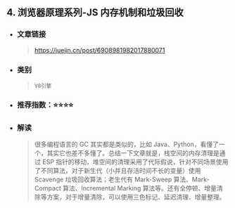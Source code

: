 ## 4. 浏览器原理系列-JS 内存机制和垃圾回收

- ### 文章链接
  > https://juejin.cn/post/6908981982017880071
- ### 类别
  > `V8引擎`
- ### 推荐指数：⭐️⭐️⭐️⭐️
- ### 解读
  > 很多编程语言的 GC 其实都是类似的，比如 Java、Python，看懂了一个，其实它也差不多懂了。总结一下文章就是，栈空间的内存清理是通过 ESP 指针的移动，堆空间的清理采用了代际假说，针对不同场景使用了不同算法，对于新生代（小并且存活时间不长的变量）使用 Scavenge 垃圾回收算法；老生代有 Mark-Sweep 算法、Mark-Compact 算法、Incremental Marking 算法等。还有全停顿、增量清除等方案，对于增量清除，可以使用三色标记、延迟清理、增量整理。
